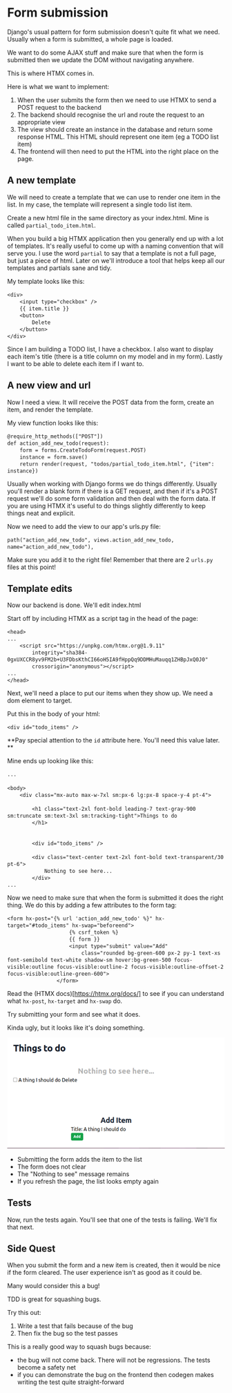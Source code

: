 # Form submission

Django's usual pattern for form submission doesn't quite fit what we need. Usually when a form is submitted, a whole page is loaded. 

We want to do some AJAX stuff and make sure that when the form is submitted then we update the DOM without navigating anywhere.

This is where HTMX comes in.

Here is what we want to implement:

1. When the user submits the form then we need to use HTMX to send a POST request to the backend 
2. The backend should recognise the url and route the request to an appropriate view 
3. The view should create an instance in the database and return some response HTML. This HTML should represent one item (eg a TODO list item)
4. The frontend will then need to put the HTML into the right place on the page. 

## A new template 

We will need to create a template that we can use to render one item in the list. In my case, the template will represent a single todo list item.

Create a new html file in the same directory as your index.html.  Mine is called `partial_todo_item.html`.

When you build a big HTMX application then you generally end up with a lot of templates. It's really useful to come up with a naming convention that will serve you. I use the word `partial` to say that a template is not a full page, but just a piece of html. Later on we'll introduce a tool that helps keep all our templates and partials sane and tidy. 

My template looks like this:

```
<div>
    <input type="checkbox" />
    {{ item.title }}
    <button>
        Delete
    </button>
</div>
```

Since I am building a TODO list, I have a checkbox. I also want to display each item's title (there is a title column on my model and in my form). Lastly I want to be able to delete each item if I want to.

## A new view and url 

Now I need a view. It will receive the POST data from the form, create an item, and render the template.

My view function looks like this:

```
@require_http_methods(["POST"])
def action_add_new_todo(request):
    form = forms.CreateTodoForm(request.POST)
    instance = form.save()  
    return render(request, "todos/partial_todo_item.html", {"item": instance})

```

Usually when working with Django forms we do things differently. Usually you'll render a blank form if there is a GET request, and then if it's a POST request we'll do some form validation and then deal with the form data. If you are using HTMX it's useful to do things slightly differently to keep things neat and explicit.

Now we need to add the view to our app's urls.py file:

```
path("action_add_new_todo", views.action_add_new_todo, name="action_add_new_todo"),
```

Make sure you add it to the right file! Remember that there are 2 `urls.py` files at this point!

## Template edits

Now our backend is done. We'll edit index.html

Start off by including HTMX as a script tag in the head of the page:

```
<head> 
...
    <script src="https://unpkg.com/htmx.org@1.9.11"
        integrity="sha384-0gxUXCCR8yv9FM2b+U3FDbsKthCI66oH5IA9fHppQq9DDMHuMauqq1ZHBpJxQ0J0"
        crossorigin="anonymous"></script>
...
</head>
```

Next, we'll need a place to put our items when they show up. We need a dom element to target.

Put this in the body of your html:

```
<div id="todo_items" />
```

**Pay special attention to the `id` attribute here. You'll need this value later.
**

Mine ends up looking like this:

```
...

<body>
    <div class="mx-auto max-w-7xl sm:px-6 lg:px-8 space-y-4 pt-4">

        <h1 class="text-2xl font-bold leading-7 text-gray-900 sm:truncate sm:text-3xl sm:tracking-tight">Things to do
        </h1>


        <div id="todo_items" />

        <div class="text-center text-2xl font-bold text-transparent/30 pt-6">
            Nothing to see here...
        </div>
...
```

Now we need to make sure that when the form is submitted it does the right thing. We do this by adding a few attributes to the form tag:

```
<form hx-post="{% url 'action_add_new_todo' %}" hx-target="#todo_items" hx-swap="beforeend">
                    {% csrf_token %}
                    {{ form }}
                    <input type="submit" value="Add"
                        class="rounded bg-green-600 px-2 py-1 text-xs font-semibold text-white shadow-sm hover:bg-green-500 focus-visible:outline focus-visible:outline-2 focus-visible:outline-offset-2 focus-visible:outline-green-600">
                </form>
```

Read the (HTMX docs)[https://htmx.org/docs/] to see if you can understand what `hx-post`, `hx-target` and `hx-swap` do.

Try submitting your form and see what it does. 

Kinda ugly, but it looks like it's doing something.

![Screenshot](images/first-item.png)

- Submitting the form adds the item to the list
- The form does not clear
- The "Nothing to see" message remains
- If you refresh the page, the list looks empty again

## Tests 

Now, run the tests again. You'll see that one of the tests is failing. We'll fix that next.

## Side Quest 

When you submit the form and a new item is created, then it would be nice if the form cleared. The user experience isn't as good as it could be.

Many would consider this a bug! 

TDD is great for squashing bugs. 

Try this out:

1. Write a test that fails because of the bug 
2. Then fix the bug so the test passes 

This is a really good way to squash bugs because:

- the bug will not come back. There will not be regressions. The tests become a safety net 
- if you can demonstrate the bug on the frontend then codegen makes writing the test quite straight-forward

